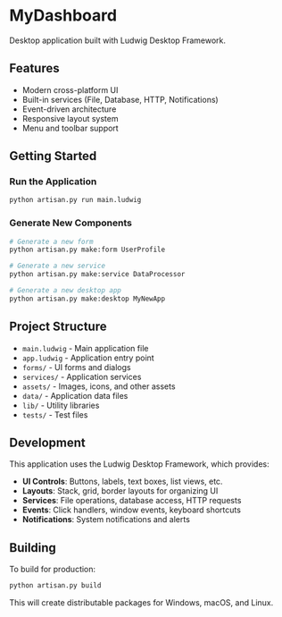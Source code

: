 # MyDashboard

Desktop application built with Ludwig Desktop Framework.

## Features

- Modern cross-platform UI
- Built-in services (File, Database, HTTP, Notifications)
- Event-driven architecture
- Responsive layout system
- Menu and toolbar support

## Getting Started

### Run the Application
```bash
python artisan.py run main.ludwig
```

### Generate New Components
```bash
# Generate a new form
python artisan.py make:form UserProfile

# Generate a new service  
python artisan.py make:service DataProcessor

# Generate a new desktop app
python artisan.py make:desktop MyNewApp
```

## Project Structure

- `main.ludwig` - Main application file
- `app.ludwig` - Application entry point
- `forms/` - UI forms and dialogs
- `services/` - Application services
- `assets/` - Images, icons, and other assets
- `data/` - Application data files
- `lib/` - Utility libraries
- `tests/` - Test files

## Development

This application uses the Ludwig Desktop Framework, which provides:

- **UI Controls**: Buttons, labels, text boxes, list views, etc.
- **Layouts**: Stack, grid, border layouts for organizing UI
- **Services**: File operations, database access, HTTP requests
- **Events**: Click handlers, window events, keyboard shortcuts
- **Notifications**: System notifications and alerts

## Building

To build for production:
```bash
python artisan.py build
```

This will create distributable packages for Windows, macOS, and Linux.
